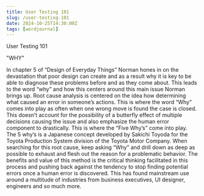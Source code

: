 ```yaml
---
title: User Testing 101
slug: /user-testing-101
date: 2024-10-25T14:30:00Z
tags: [wordjournal]
---
```



User Testing 101

"WHY"

In chapter 5 of “Design of Everyday Things” Norman hones in on the devastation that poor design can create and as a result why it is key to be able to diagnose these problems before and as they come about. This leads to the word “why” and how this centers around this main issue Norman brings up. Root cause analysis is centered on the idea how determining what caused an error in someone’s actions. This is where the word “Why” comes into play as often when one wrong move is found the case is closed. This doesn’t account for the possibility of a butterfly effect of multiple decisions causing the issue and also emphasize the human error component to drastically. This is where the “Five Why’s” come into play. The 5 why’s is a Japanese concept developed by Sakichi Toyoda for the Toyota Production System division of the Toyota Motor Company. When searching for this root cause, keep asking “Why” and drill down as deep as possible to exhaust and flesh out the reason for a problematic behavior. The benefits and value of this method is the critical thinking facilitated in this process and pushing back against the tendency to stop finding potential errors once a human error is discovered. This has found mainstream use around a multitude of industries from business executives, UI designer, engineers and so much more.